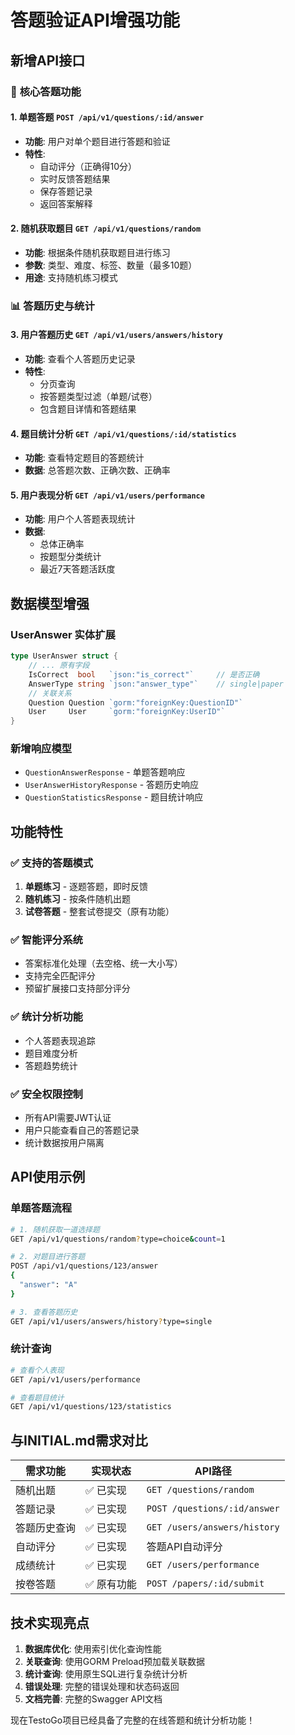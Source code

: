 # 答题验证API增强功能

## 新增API接口

### 🎯 **核心答题功能**

#### 1. 单题答题 `POST /api/v1/questions/:id/answer`
- **功能**: 用户对单个题目进行答题和验证
- **特性**: 
  - 自动评分（正确得10分）
  - 实时反馈答题结果
  - 保存答题记录
  - 返回答案解释

#### 2. 随机获取题目 `GET /api/v1/questions/random`
- **功能**: 根据条件随机获取题目进行练习
- **参数**: 类型、难度、标签、数量（最多10题）
- **用途**: 支持随机练习模式

### 📊 **答题历史与统计**

#### 3. 用户答题历史 `GET /api/v1/users/answers/history`
- **功能**: 查看个人答题历史记录
- **特性**: 
  - 分页查询
  - 按答题类型过滤（单题/试卷）
  - 包含题目详情和答题结果

#### 4. 题目统计分析 `GET /api/v1/questions/:id/statistics`
- **功能**: 查看特定题目的答题统计
- **数据**: 总答题次数、正确次数、正确率

#### 5. 用户表现分析 `GET /api/v1/users/performance`
- **功能**: 用户个人答题表现统计
- **数据**: 
  - 总体正确率
  - 按题型分类统计
  - 最近7天答题活跃度

## 数据模型增强

### UserAnswer 实体扩展
```go
type UserAnswer struct {
    // ... 原有字段
    IsCorrect  bool   `json:"is_correct"`     // 是否正确
    AnswerType string `json:"answer_type"`    // single|paper
    // 关联关系
    Question Question `gorm:"foreignKey:QuestionID"`
    User     User     `gorm:"foreignKey:UserID"`
}
```

### 新增响应模型
- `QuestionAnswerResponse` - 单题答题响应
- `UserAnswerHistoryResponse` - 答题历史响应  
- `QuestionStatisticsResponse` - 题目统计响应

## 功能特性

### ✅ **支持的答题模式**
1. **单题练习** - 逐题答题，即时反馈
2. **随机练习** - 按条件随机出题
3. **试卷答题** - 整套试卷提交（原有功能）

### ✅ **智能评分系统**
- 答案标准化处理（去空格、统一大小写）
- 支持完全匹配评分
- 预留扩展接口支持部分评分

### ✅ **统计分析功能**
- 个人答题表现追踪
- 题目难度分析
- 答题趋势统计

### ✅ **安全权限控制**
- 所有API需要JWT认证
- 用户只能查看自己的答题记录
- 统计数据按用户隔离

## API使用示例

### 单题答题流程
```bash
# 1. 随机获取一道选择题
GET /api/v1/questions/random?type=choice&count=1

# 2. 对题目进行答题
POST /api/v1/questions/123/answer
{
  "answer": "A"
}

# 3. 查看答题历史
GET /api/v1/users/answers/history?type=single
```

### 统计查询
```bash
# 查看个人表现
GET /api/v1/users/performance

# 查看题目统计
GET /api/v1/questions/123/statistics
```

## 与INITIAL.md需求对比

| 需求功能 | 实现状态 | API路径 |
|---------|---------|---------|
| 随机出题 | ✅ 已实现 | `GET /questions/random` |
| 答题记录 | ✅ 已实现 | `POST /questions/:id/answer` |
| 答题历史查询 | ✅ 已实现 | `GET /users/answers/history` |
| 自动评分 | ✅ 已实现 | 答题API自动评分 |
| 成绩统计 | ✅ 已实现 | `GET /users/performance` |
| 按卷答题 | ✅ 原有功能 | `POST /papers/:id/submit` |

## 技术实现亮点

1. **数据库优化**: 使用索引优化查询性能
2. **关联查询**: 使用GORM Preload预加载关联数据
3. **统计查询**: 使用原生SQL进行复杂统计分析
4. **错误处理**: 完整的错误处理和状态码返回
5. **文档完善**: 完整的Swagger API文档

现在TestoGo项目已经具备了完整的在线答题和统计分析功能！